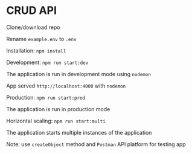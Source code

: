 # CRUD API

Clone/download repo

Rename `example.env` to `.env`

Installation: `npm install`

Development: `npm run start:dev`

The application is run in development mode using `nodemon`

App served `http://localhost:4000` with `nodemon`

Production: `npm run start:prod`

The application is run in production mode

Horizontal scaling: `npm run start:multi`

The application starts multiple instances of the application

Note: use `createObject` method and `Postman` API platform for testing app
